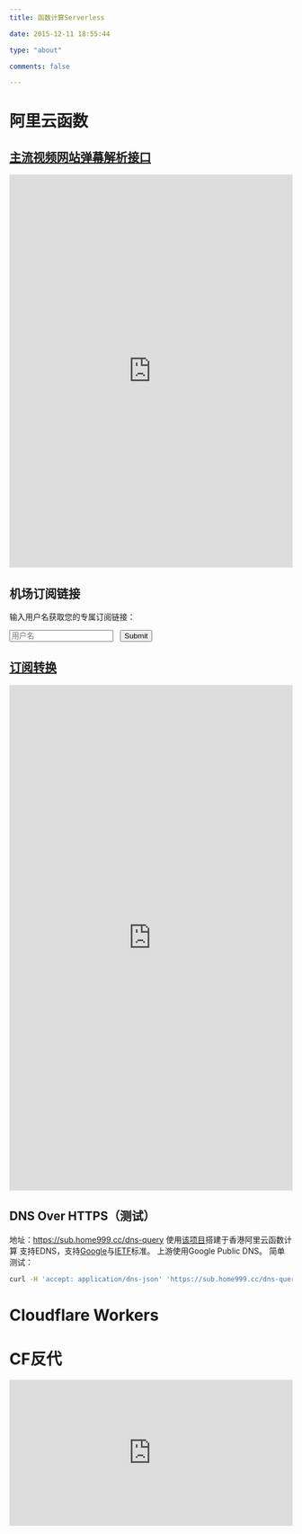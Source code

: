 ```yaml
---
title: 函数计算Serverless

date: 2015-12-11 18:55:44

type: "about"

comments: false

---
```

# 阿里云函数
## [主流视频网站弹幕解析接口](https://fc.home999.cc/)

<iframe src="https://fc.home999.cc/" width="100%" height=700px style="border:none;"></iframe>

## 机场订阅链接
输入用户名获取您的专属订阅链接：
<form name="sub" action="https://fc.home999.cc/sub" method="get">
    <input type="text" placeholder="用户名" name="user"></input>&nbsp;&nbsp;
    <input type="submit"></input>
</form>

## [订阅转换](https://sub.home999.cc/)
<iframe src="https://sub.home999.cc/" width="100%" height=900px style="border:none;"></iframe>

## DNS Over HTTPS（测试）
地址：https://sub.home999.cc/dns-query
使用[该项目](https://github.com/m13253/dns-over-https)搭建于香港阿里云函数计算
支持EDNS，支持[Google](https://developers.google.com/speed/public-dns/docs/dns-over-https)与[IETF](https://www.rfc-editor.org/rfc/rfc8484.txt)标准。
上游使用Google Public DNS。
简单测试：
```bash
curl -H 'accept: application/dns-json' 'https://sub.home999.cc/dns-query?name=www.google.com&type=A' | jq
```

# Cloudflare Workers
# CF反代
<iframe src="https://gd.home999.cc/proxy/" width="100%" height=260px style="border:none;"></iframe>